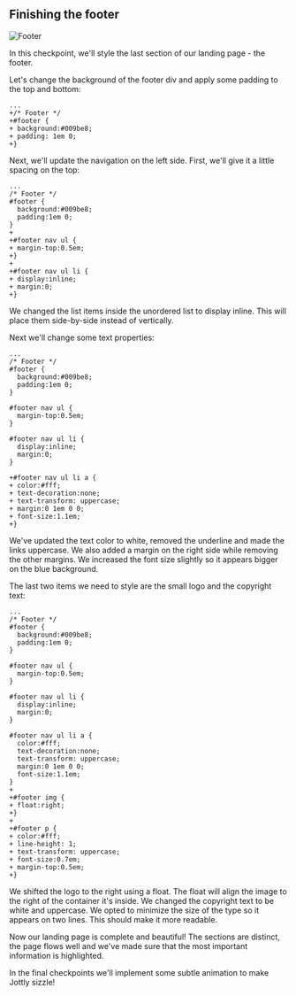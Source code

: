 ## Finishing the footer

![Footer](http://cl.ly/WJPp/16-footer.png)

In this checkpoint, we'll style the last section of our landing page - the footer.

Let's change the background of the footer div and apply some padding to the top and bottom:

```css(stylesheets/base.css)
...
+/* Footer */
+#footer {
+ background:#009be8;
+ padding: 1em 0;
+}
```

Next, we'll update the navigation on the left side. First, we'll give it a little spacing on the top:

```css(stylesheets/base.css)
...
/* Footer */
#footer {
  background:#009be8;
  padding:1em 0;
}
+
+#footer nav ul {
+ margin-top:0.5em;
+}
+
+#footer nav ul li {
+ display:inline;
+ margin:0;
+}
```

We changed the list items inside the unordered list to display inline. This will place them side-by-side instead of vertically.

Next we'll change some text properties:

```css(stylesheets/base.css)
...
/* Footer */
#footer {
  background:#009be8;
  padding:1em 0;
}

#footer nav ul {
  margin-top:0.5em;
}

#footer nav ul li {
  display:inline;
  margin:0;
}

+#footer nav ul li a {
+ color:#fff;
+ text-decoration:none;
+ text-transform: uppercase;
+ margin:0 1em 0 0;
+ font-size:1.1em;
+}
```

We've updated the text color to white, removed the underline and made the links uppercase. We also added a margin on the right side while removing the other margins. We increased the font size slightly so it appears bigger on the blue background.

The last two items we need to style are the small logo and the copyright text:

```css(stylesheets/base.css)
...
/* Footer */
#footer {
  background:#009be8;
  padding:1em 0;
}

#footer nav ul {
  margin-top:0.5em;
}

#footer nav ul li {
  display:inline;
  margin:0;
}

#footer nav ul li a {
  color:#fff;
  text-decoration:none;
  text-transform: uppercase;
  margin:0 1em 0 0;
  font-size:1.1em;
}
+
+#footer img {
+ float:right;
+}
+
+#footer p {
+ color:#fff;
+ line-height: 1;
+ text-transform: uppercase;
+ font-size:0.7em;
+ margin-top:0.5em;
+}
```

We shifted the logo to the right using a float. The float will align the image to the right of the container it's inside. We changed the copyright text to be white and uppercase. We opted to minimize the size of the type so it appears on two lines. This should make it more readable.

Now our landing page is complete and beautiful! The sections are distinct, the page flows well and we've made sure that the most important information is highlighted.

In the final checkpoints we'll implement some subtle animation to make Jottly sizzle!
